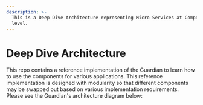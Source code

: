 ```yaml
---
description: >-
  This is a Deep Dive Architecture representing Micro Services at Component
  level.
---
```


# Deep Dive Architecture

This repo contains a reference implementation of the Guardian to learn how to use the components for various applications. This reference implementation is designed with modularity so that different components may be swapped out based on various implementation requirements. Please see the Guardian's architecture diagram below:

<figure><img src="../../.gitbook/assets/Deep Dive Architecture.png" alt=""><figcaption></figcaption></figure>
